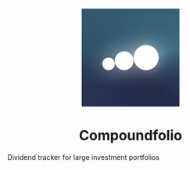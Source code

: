 <p align="center">
  <img width="200" height="200" src="./src/core/images/logo.png" alt="Logo">
  <h1 align="center">Compoundfolio</h1>
  Dividend tracker for large investment portfolios
</p>
